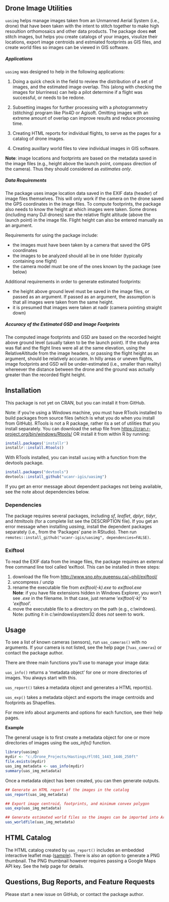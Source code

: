 
<!-- README.md is generated from README.Rmd. Please edit that file -->

## Drone Image Utilities

`uasimg` helps manage images taken from an Unmanned Aerial System (i.e.,
drone) that have been taken with the intent to stitch together to make
high resoultion orthomosaics and other data products. The package does
**not** stitch images, but helps you create catalogs of your images,
visulize their locations, export image centroids and estmiated
footprints as GIS files, and create world files so images can be viewed
in GIS software.

##### Applications

`uasimg` was designed to help in the following applications:

1.  Doing a quick check in the field to review the distribution of a set
    of images, and the estimated image overlap. This (along with
    checking the images for blurriness) can help a pilot determine if a
    flight was successful, or needs to be redone.

2.  Subsetting images for further processing with a photogrammetry
    (stitching) program like Pix4D or Agisoft. Omitting images with an
    extreme amount of overlap can improve results and reduce processing
    time.

3.  Creating HTML reports for individual flights, to serve as the pages
    for a catalog of drone images.

4.  Creating auxillary world files to view individual images in GIS
    software.

**Note**: image locations and footprints are based on the metadata saved
in the image files (e.g., height above the launch point, compass
direction of the camera). Thus they should considered as *estimates
only*.

##### Data Requirements

The package uses image location data saved in the EXIF data (header) of
image files themselves. This will only work if the camera on the drone
saved the GPS coordinates in the image files. To compute footprints, the
package also needs to know the height at which images were taken. Some
drones (including many DJI drones) save the relative flight altitude
(above the launch point) in the image file. Flight height can also be
entered manually as an argument.

Requirements for using the package include:

  - the images must have been taken by a camera that saved the GPS
    coordinates  
  - the images to be analyzed should all be in one folder (typically
    containing one flight)
  - the camera model must be one of the ones known by the package (see
    below)

Additional requirements in order to generate estimated footprints:

  - the height above ground level must be saved in the image files, or
    passed as an argument. If passed as an argument, the assumption is
    that all images were taken from the same height.  
  - it is presumed that images were taken at nadir (camera pointing
    straight down)

##### Accuracy of the Estimated GSD and Image Footprints

The computed image footprints and GSD are based on the recorded height
above ground level (usually taken to be the launch point). If the study
area was flat and the flight lines were all at the same elevation, using
the RelativeAltitude from the image headers, or passing the flight
height as an argument, should be relatively accurate. In hilly areas or
uneven flights, image footprints and GSD will be under-estimated (i.e.,
smaller than reality) whereever the distance between the drone and the
ground was actually greater than the recorded flight height.

## Installation

This package is not yet on CRAN, but you can install it from GitHub.

Note: if you’re using a Windows machine, you must have RTools installed
to build packages from source files (which is what you do when you
install from GitHub). RTools is not a R package, rather its a set of
utilities that you install separately. You can download the setup file
from <https://cran.r-project.org/bin/windows/Rtools/> OR install it from
within R by running:

``` r
install.packages('installr')
installr::install.Rtools()
```

With RTools installed, you can install `uasimg` with a function from the
devtools package.

``` r
install.packages("devtools") 
devtools::install_github("ucanr-igis/uasimg")
```

If you get an error message about dependent packages not being
available, see the note about dependencies below.

### Dependencies

The package requires several packages, including *sf*, *leaflet*,
*dplyr*, *tidyr*, and *htmltools* (for a complete list see the
DESCRIPTION file). If you get an error message when installing *uasimg*,
install the dependent packages separately (i.e., from the ‘Packages’
pane in RStudio). Then run `remotes::install_github("ucanr-igis/uasimg",
dependencies=FALSE)`.

### Exiftool

To read the EXIF data from the image files, the package requires an
external free command line tool called ’exiftool. This can be installed
in three steps:

1.  download the file from
    <http://www.sno.phy.queensu.ca/~phil/exiftool/>
2.  uncompress / unzip
3.  rename the executable file from *exiftool(-k).exe* to
    *exiftool.exe*  
    **Note**: if you have file extensions hidden in Windows Explorer,
    you won’t see *.exe* in the filename. In that case, just rename
    ‘*exiftool(-k)*’ to ‘*exiftool*’.
4.  move the executable file to a directory on the path (e.g.,
    c:\\windows). Note: putting it in c:\\windows\\system32 does *not*
    seem to work.

## Usage

To see a list of known cameras (sensors), run `uas_cameras()` with no
arguments. If your camera is not listed, see the help page
(`?uas_cameras`) or contact the package author.

There are three main functions you’ll use to manage your image data:

`uas_info()` returns a ‘metadata object’ for one or more directories of
images. You always start with this.

`uas_report()` takes a metadata object and generates a HTML report(s).

`uas_exp()` takes a metadata object and exports the image centroids and
footprints as Shapefiles.

For more info about arguments and options for each function, see their
help pages.

**Example**

The general usage is to first create a metadata object for one or more
directories of images using the *uas\_info()* function.

``` r
library(uasimg)
mydir <- "c:/Drone_Projects/Hastings/Flt01_1443_1446_250ft"
file.exists(mydir)
uas_img_metadata <- uas_info(mydir)
summary(uas_img_metadata)
```

Once a metadata object has been created, you can then generate outputs.

``` r
## Generate an HTML report of the images in the catalog
uas_report(uas_img_metadata)

## Export image centroid, footprints, and minimum convex polygon
uas_exp(uas_img_metadata)

## Generate estimated world files so the images can be imported into ArcGIS or QGIS
uas_worldfile(uas_img_metadata)
```

## HTML Catalog

The HTML catalog created by `uas_report()` includes an embedded
interactive leaflet map
([sample](https://ucanr-igis.github.io/webassets/hrec_watershed1_rpt.html)).
There is also an option to generate a PNG thumbnail. The PNG thumbnail
however requires passing a Google Maps API key. See the help page for
details.

## Questions, Bug Reports, and Feature Requests

Please start a new issue on GitHub, or contact the package author.
